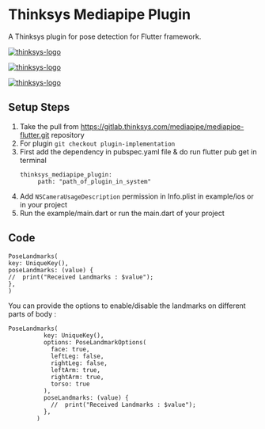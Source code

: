 
# Thinksys Mediapipe Plugin

A Thinksys plugin for pose detection for Flutter framework.

<a href="https://ibb.co/TtfW8PF"><img src="https://i.ibb.co/L1FNt92/thinksys-logo.png" alt="thinksys-logo" border="0"></a>

<a href="https://ibb.co/TtfW8PF"><img src="https://i.ibb.co/TtfW8PF/thinksys-logo.png" alt="thinksys-logo" border="0"></a>

<a href='https://postimg.cc/MXxFB53Z' target='_blank'><img src='https://i.postimg.cc/1RNhLYpF/thinksys-logo.png' border='0' alt='thinksys-logo'/></a>

## Setup Steps

1. Take the pull from https://gitlab.thinksys.com/mediapipe/mediapipe-flutter.git repository
2. For plugin ``git checkout plugin-implementation``
3. First add the dependency in pubspec.yaml file & do run flutter pub get in terminal
     ````
   thinksys_mediapipe_plugin:
          path: "path_of_plugin_in_system"
     ````
4. Add ``NSCameraUsageDescription`` permission in Info.plist in example/ios or in your project
5. Run the example/main.dart or run the main.dart of your project

## Code

````
PoseLandmarks(
key: UniqueKey(),
poseLandmarks: (value) {
//  print("Received Landmarks : $value");
},
)
````

You can provide the options to enable/disable the landmarks on different parts of body :

````
PoseLandmarks(
          key: UniqueKey(),
          options: PoseLandmarkOptions(
            face: true,
            leftLeg: false,
            rightLeg: false,
            leftArm: true,
            rightArm: true,
            torso: true
          ),
          poseLandmarks: (value) {
            //  print("Received Landmarks : $value");
          },
        )
````

